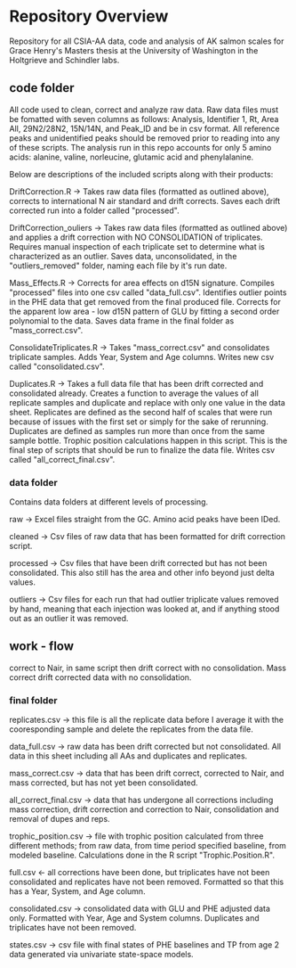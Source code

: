 # Repository Overview
Repository for all CSIA-AA data, code and analysis of AK salmon scales for Grace Henry's Masters thesis at the University of Washington in the Holtgrieve and Schindler labs. 

## code folder
All code used to clean, correct and analyze raw data. Raw data files must be fomatted with seven columns as follows: Analysis, Identifier 1, Rt, Area All, 29N2/28N2, 15N/14N, and Peak_ID and be in csv format. All reference peaks and unidentified peaks should be removed prior to reading into any of these scripts. The analysis run in this repo accounts for only  5 amino acids: alanine, valine, norleucine, glutamic acid and phenylalanine. 

Below are descriptions of the included scripts along with their products: 

DriftCorrection.R -> Takes raw data files (formatted as outlined above), corrects to international N air standard and drift corrects. Saves each drift corrected run into a folder called "processed". 

DriftCorrection_ouliers -> Takes raw data files (formatted as outlined above) and applies a drift correction with NO CONSOLIDATION of triplicates. Requires manual inspection of each triplicate set to determine what is characterized as an outlier. Saves data, unconsolidated, in the "outliers_removed" folder, naming each file by it's run date. 

Mass_Effects.R -> Corrects for area effects on d15N signature. Compiles "processed" files into one csv called "data_full.csv". Identifies outlier points in the PHE data that get removed from the final produced file. Corrects for the apparent low area - low d15N pattern of GLU by fitting a second order polynomial to the data. Saves data frame in the final folder as "mass_correct.csv".

ConsolidateTriplicates.R -> Takes "mass_correct.csv" and consolidates triplicate samples. Adds Year, System and Age columns. Writes new csv called "consolidated.csv".  

Duplicates.R -> Takes a full data file that has been drift corrected and consolidated already. Creates a function to average the values of all replicate samples and duplicate and replace with only one value in the data sheet. Replicates are defined as the second half of scales that were run because of issues with the first set or simply for the sake of rerunning. Duplicates are defined as samples run more than once from the same sample bottle. Trophic position calculations happen in this script. This is the final step of scripts that should be run to finalize the data file. Writes csv called "all_correct_final.csv". 

### data folder
Contains data folders at different levels of processing. 

raw -> Excel files straight from the GC. Amino acid peaks have been IDed. 

cleaned -> Csv files of raw data that has been formatted for drift correction script.  

processed -> Csv files that have been drift corrected but has not been consolidated. This also still has the area and other info beyond just delta values. 

outliers -> Csv files for each run that had outlier triplicate values removed by hand, meaning that each injection was looked at, and if anything stood out as an outlier it was removed. 

## work - flow 
correct to Nair, in same script then drift correct with no consolidation. Mass correct drift corrected data with no consolidation.  

### final folder
replicates.csv -> this file is all the replicate data before I average it with the cooresponding sample and delete the replicates from the data file. 

data_full.csv -> raw data has been drift corrected but not consolidated. All data in this sheet including all AAs and duplicates and replicates. 

mass_correct.csv -> data that has been drift correct, corrected to Nair, and mass corrected, but has not yet been consolidated.

all_correct_final.csv -> data that has undergone all corrections including mass correction, drift correction and correction to Nair, consolidation and removal of dupes and reps. 

trophic_position.csv -> file with trophic position calculated from three different methods; from raw data, from time period specified baseline, from modeled baseline. Calculations done in the R script "Trophic.Position.R".

full.csv <- all corrections have been done, but triplicates have not been consolidated and replicates have not been removed. Formatted so that this has a Year, System, and Age column. 

consolidated.csv -> consolidated data with GLU and PHE adjusted data only. Formatted with Year, Age and System columns. Duplicates and triplicates have not been removed. 

states.csv -> csv file with final states of PHE baselines and TP from age 2 data generated via univariate state-space models. 

